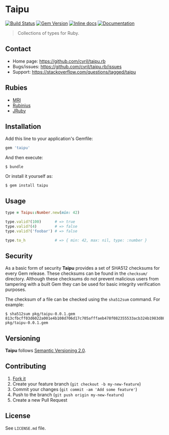 # Taipu

[![Build Status](https://travis-ci.org/cyril/taipu.rb.svg?branch=master)][travis]
[![Gem Version](https://badge.fury.io/rb/taipu.svg)][gem]
[![Inline docs](http://inch-ci.org/github/cyril/taipu.rb.svg?branch=master)][inchpages]
[![Documentation](http://img.shields.io/:yard-docs-38c800.svg)][rubydoc]

> Collections of types for Ruby.

## Contact

* Home page: https://github.com/cyril/taipu.rb
* Bugs/issues: https://github.com/cyril/taipu.rb/issues
* Support: https://stackoverflow.com/questions/tagged/taipu

## Rubies

* [MRI](https://www.ruby-lang.org/)
* [Rubinius](http://rubini.us/)
* [JRuby](http://jruby.org/)

## Installation

Add this line to your application's Gemfile:

```ruby
gem 'taipu'
```

And then execute:

    $ bundle

Or install it yourself as:

    $ gem install taipu

## Usage

```ruby
type = Taipu::Number.new(min: 42)

type.valid?(100)      # => true
type.valid?(4)        # => false
type.valid?('foobar') # => false

type.to_h             # => { min: 42, max: nil, type: :number }
```

## Security

As a basic form of security __Taipu__ provides a set of SHA512 checksums for
every Gem release.  These checksums can be found in the `checksum/` directory.
Although these checksums do not prevent malicious users from tampering with a
built Gem they can be used for basic integrity verification purposes.

The checksum of a file can be checked using the `sha512sum` command.  For
example:

    $ sha512sum pkg/taipu-0.0.1.gem
    813cfbcff03d6022a001e4b108d706d17c705afffaeb478f082355533acb324b1983d88a80a71b31bb9de74931073cab07b329549ac2c48469733a4edb187846  pkg/taipu-0.0.1.gem

## Versioning

__Taipu__ follows [Semantic Versioning 2.0](http://semver.org/).

## Contributing

1. [Fork it](https://github.com/cyril/taipu.rb/fork)
2. Create your feature branch (`git checkout -b my-new-feature`)
3. Commit your changes (`git commit -am 'Add some feature'`)
4. Push to the branch (`git push origin my-new-feature`)
5. Create a new Pull Request

## License

See `LICENSE.md` file.

[gem]: https://rubygems.org/gems/taipu
[travis]: https://travis-ci.org/cyril/taipu.rb
[inchpages]: http://inch-ci.org/github/cyril/taipu.rb/
[rubydoc]: http://rubydoc.info/gems/taipu/frames
